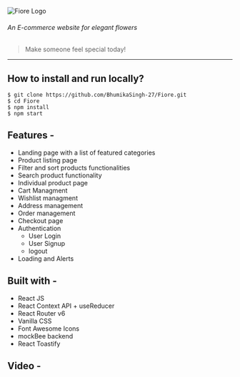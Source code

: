 ![Fiore Logo](https://res.cloudinary.com/dgoldjr3g/image/upload/v1685258825/NegProjects/logo_xx4spr.jpg)

###### An E-commerce website for elegant flowers
> Make someone feel special today!
---

## How to install and run locally?

``` 
$ git clone https://github.com/BhumikaSingh-27/Fiore.git
$ cd Fiore
$ npm install
$ npm start
```
## Features -

- Landing page with a list of featured categories
- Product listing page
- Filter and sort products functionalities
- Search product functionality
- Individual product page
- Cart Managment
- Wishlist managment
- Address management
- Order management
- Checkout page
- Authentication
  - User Login
  - User Signup
  - logout
- Loading and Alerts 

## Built with -

- React JS
- React Context API + useReducer
- React Router v6
- Vanilla CSS
- Font Awesome Icons
- mockBee backend
- React Toastify

##  Video -

